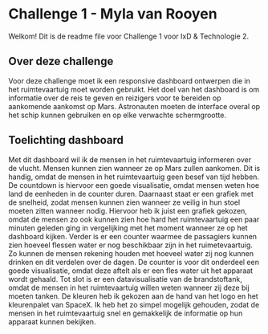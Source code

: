 # Challenge 1 - Myla van Rooyen
 Welkom! Dit is de readme file voor Challenge 1 voor IxD & Technologie 2. 

## Over deze challenge
Voor deze challenge moet ik een responsive dashboard ontwerpen die in het ruimtevaartuig moet worden gebruikt. Het doel van het dashboard is om informatie over de reis te geven en reizigers voor te bereiden op aankomende aankomst op Mars. Astronauten moeten de interface overal op het schip kunnen gebruiken en op elke verwachte schermgrootte.

## Toelichting dashboard
Met dit dashboard wil ik de mensen in het ruimtevaartuig informeren over de vlucht. 
Mensen kunnen zien wanneer ze op Mars zullen aankomen. Dit is handig, omdat de mensen in het ruimtevaartuig geen besef van tijd hebben. De countdown is hiervoor een goede visualisatie, omdat mensen weten hoe land de eenheden in de counter duren. 
Daarnaast staat er een grafiek met de snelheid, zodat mensen kunnen zien wanneer ze veilig in hun stoel moeten zitten wanneer nodig. Hiervoor heb ik juist een grafiek gekozen, omdat de mensen zo ook kunnen zien hoe hard het ruimtevaartuig een paar minuten geleden ging in vergelijking met het moment wanneer ze op het dashboard kijken. 
Verder is er een counter waarmee de passagiers kunnen zien hoeveel flessen water er nog beschikbaar zijn in het ruimetevaartuig. Zo kunnen de mensen rekening houden met hoeveel water zij nog kunnen drinken en dit verdelen over de dagen. De counter is voor dit onderdeel een goede visualisatie, omdat deze aftelt als er een fles water uit het apparaat wordt gehaald.
Tot slot is er een datavisualisatie van de brandstoftank, omdat de mensen in het ruimtevaartuig willen weten wanneer zij deze bij moeten tanken.
De kleuren heb ik gekozen aan de hand van het logo en het kleurenpalet van SpaceX. Ik heb het zo simpel mogelijk gehouden, zodat de mensen in het ruimtevaartuig snel en gemakkelijk de informatie op hun apparaat kunnen bekijken.

